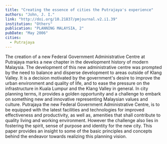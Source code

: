 ```yaml
---
title: "Creating the essence of cities the Putrajaya's experience"
authors: "John, J. I."
link: "http://doi.org/10.21837/pmjournal.v2.i1.39"
institution: "Others"
publication: "PLANNING MALAYSIA, 2"
pubDate: "May 2006"
cities:
  - Putrajaya
---
```


The creation of a new Federal Government Administrative Centre at Putrajaya marks a new chapter in the development history of modern Malaysia. The development of this new administrative centre was prompted by the need to balance and disperse development to areas outside of Klang Valley. It is a decision motivated by the government's desire to improve the urban environment and quality of life, and to ease the pressure on the infrastructure in Kuala Lumpur and the Klang Valley in general. In city planning terms, it provides a golden opportunity and a challenge to embark on something new and innovative representing Malaysian values and culture. Putrajaya the new Federal Government Administrative Centre, is to be equipped with the latest facilities and technologies for improved effectiveness and productivity, as well as, amenities that shall contribute to quality living and working environment. However the challenge also lies in fostering the spirit, sense of purpose and identity for the new city. This paper provides an insight to some of the basic principles and concepts behind the endeavor towards realizing this planning vision.
